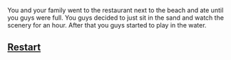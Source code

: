 You and your family went to the restaurant next to the beach and ate until you guys were full. You guys decided to just sit in the sand and watch the scenery for an hour. After that you guys started to play in the water.
## [Restart](../vacation/.md)